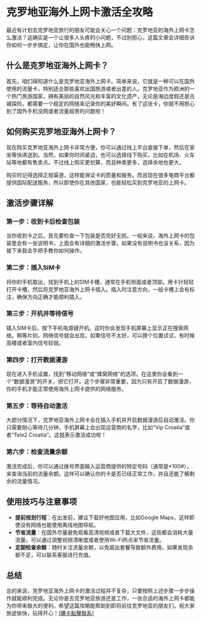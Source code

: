 # 克罗地亚海外上网卡激活全攻略

最近有计划去克罗地亚旅行的朋友可能会关心一个问题：克罗地亚的海外上网卡怎么激活？这确实是一个让很多人头疼的小问题，不过别担心，这篇文章会详细告诉你如何一步步搞定，让你在国外也能畅快上网。

## 什么是克罗地亚海外上网卡？

首先，咱们得知道什么是克罗地亚海外上网卡。简单来说，它就是一种可以在国外使用的流量卡，特别适合那些喜欢出国旅游或者出差的人。克罗地亚作为欧洲的一个热门旅游国家，拥有美丽的自然风光和丰富的文化遗产，无论是海边度假还是古城探险，都需要一个稳定的网络来记录你的美好瞬间。有了这张卡，你就不用担心到了国外手机没网或者流量超贵的问题啦！

## 如何购买克罗地亚海外上网卡？

现在购买克罗地亚海外上网卡非常方便，你可以通过线上平台直接下单，然后在家坐等快递送到。当然，如果你时间紧迫，也可以选择线下购买，比如在机场、火车站等地都有售卖点。不过线上购买更划算，而且种类更多，选择余地也更大。

购买时记得选择正规渠道，这样能保证卡的质量和服务。而且现在很多电商平台都提供国际配送服务，所以即使你在其他国家，也能轻松买到克罗地亚的上网卡。

## 激活步骤详解

### 第一步：收到卡后检查包装

当你收到卡之后，首先要检查一下包装是否完好无损。一般来说，海外上网卡的包装里会有一张说明书，上面会有详细的激活步骤。如果没有说明书也没关系，因为接下来我会手把手教你如何操作。

### 第二步：插入SIM卡

将你的手机取出，找到手机上的SIM卡槽，通常在手机侧面或者顶部。用卡针轻轻打开卡槽，然后将克罗地亚海外上网卡插入。插入时注意方向，一般卡槽上会有标注，确保方向正确才能顺利插入。

### 第三步：开机并等待信号

插入SIM卡后，按下手机电源键开机。这时你会发现手机屏幕上显示正在搜索网络。稍等片刻，网络信号就会出现。如果信号不太好，可以换个位置试试，有时候高楼或者室内信号较弱。

### 第四步：打开数据漫游

现在进入手机设置，找到“移动网络”或“蜂窝网络”的选项。在这里你会看到一个“数据漫游”的开关，把它打开。这个步骤非常重要，因为只有开启了数据漫游，你的手机才能正常使用海外上网卡提供的网络服务。

### 第五步：等待自动激活

大部分情况下，克罗地亚海外上网卡会在插入手机并开启数据漫游后自动激活。你只需要耐心等待几分钟，手机屏幕上会出现运营商的名字，比如“Vip Croatia”或者“Tele2 Croatia”。这就表示激活成功啦！

### 第六步：检查流量余额

激活完成后，你可以通过拨号界面输入运营商提供的特定号码（通常是*100#），来查询当前的流量余额。这样可以确认你的卡是否已经正常工作，并且还能了解剩余的流量情况。

## 使用技巧与注意事项

- **提前规划行程**：在出发前，建议下载好地图应用，比如Google Maps，这样即使没有网络也能使用离线地图导航。
- **节省流量**：在国外尽量避免观看高清视频或者下载大文件，这些都会消耗大量流量。可以通过调整视频清晰度或者使用Wi-Fi热点来节省流量。
- **定期检查余额**：随时关注流量余额，以免超出套餐导致额外费用。如果发现余额不足，可以联系客服进行充值。

## 总结

总的来说，克罗地亚海外上网卡的激活过程并不复杂，只要按照上述步骤一步步操作就能顺利完成。无论你是去克罗地亚旅游还是工作，一张合适的海外上网卡都能为你带来极大的便利。希望这篇攻略能帮助到即将前往克罗地亚的朋友们，祝大家旅途愉快，玩得开心！[[購卡點擊聯系](https://t.me/s/esim1088)]